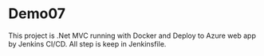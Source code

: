 # Demo07
This project is .Net MVC running with Docker and Deploy to Azure web app by Jenkins CI/CD. All step is keep in Jenkinsfile.
